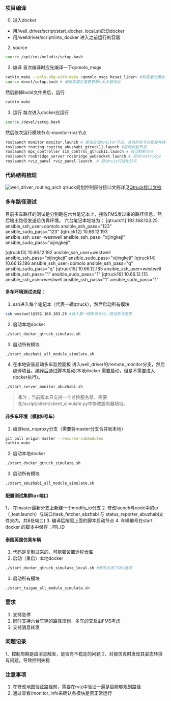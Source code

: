 ### 项目编译
0. 进入docker
- 用/well_driver/script/start_docker_local.sh启动docker
- 用/welldriver/script/into_docker 进入之前运行的容器
2. source
```bash
source /opt/ros/melodic/setup.bash
```
2. 编译
首次编译时应先编译一下qomolo_msgs
```bash
catkin_make --only-pkg-with-deps <qomolo_msgs hesai_lidar> #和赛激光模块也需要重新编译
source devel/setup.bash # 编译完成后需要更新lib关联地址
```
然后删掉build文件夹后，运行
```bash
catkin_make
```
3. 运行
每次进入docker应运行
```bash
source /devel/setup.bash
```
然后依次运行模块节点-monitor-rivz节点
```bash
roslaunch monitor monitor.launch # 首先启动monitor节点，其他所有节点都会等待该节点
roslaunch routing routing_abuzhabi_qtruck11.launch #启动规划节点
roslaunch mpc_controller sim_control_qtruck11.launch # 启动控制节点
roslaunch rosbridge_server rosbridge_websocket.launch # 启动rosbridge
roslaunch rviz_panel rviz_panel.launch  # 启动rviz可视化节点
```

### 代码结构梳理
![well_driver_routing_arch](well_driver_routing_arch.png)
qtruck规划控制部分接口文档详见[Qtruck接口文档](Qtruck接口文档.md)
### 多车路径测试
目前多车路径的测试是分别跑在六台笔记本上，接收FMS发过来的路径信息，然后输出路径发送给仿真环境。
六台笔记本地址为：
[qtruck11]
192.168.103.25 ansible_ssh_user=qomolo ansible_ssh_pass="123" ansible_sudo_pass="123"
[qtruck12]
10.66.12.193 ansible_ssh_user=westwell ansible_ssh_pass="xijingkeji" ansible_sudo_pass="xijingkeji"

[qtruck13]
10.66.12.192 ansible_ssh_user=westwell ansible_ssh_pass="xijingkeji" ansible_sudo_pass="xijingkeji"
[qtruck14]
10.66.12.186 ansible_ssh_user=qomolo ansible_ssh_pass="q" ansible_sudo_pass="q"
[qtruck15]
10.66.12.185 ansible_ssh_user=westwell ansible_ssh_pass="1" ansible_sudo_pass="1"
[qtruck16]
10.66.12.115 ansible_ssh_user=westwell ansible_ssh_pass="1" ansible_sudo_pass="1"
#### 多车环境测试流程：
1. ssh进入每个笔记本（代表一辆qtruck），然后启动所有模块
```bash
ssh westwell@192.168.103.25 #进入第一辆车命令行，其他依次类推
```
2. 启动本地docker
```bash
./start_docker_qtruck_simulate.sh
```
3. 启动所有模块
```bash
./start_abuzhabi_all_module_simulate.sh
```
4. 在本地安装启动多车监控面板
进入well_driver的/remote_monitor分支，然后编译项目。编译后通过脚本启动(本地docker 需要启动，但是不需要进入docker执行)。
```bash
./start_server_monitor_abuzhabi.sh
```
> 备注：当前版本只支持一个监控服务器，需要在/script/client/client_simulate.py中修改服务器地址。
#### 非多车环境（模拟6号车）
1. 编译test_noproxy分支（需要将master分支合并到本地）
```bash
git pull origin master --recurse-submodules
catkin_make
```
2. 启动本地docker
```bash
./start_docker_qtruck_simulate.sh
```
3. 启动所有模块
```bash
./start_abuzhabi_all_module_simulate.sh
```
#### 配置测试集群Ip+端口
1， 在master最新分支上新建一个modify_ip分支
2. 修改launch与code中的ip（_test.launch）与端口(task_fetcher_abzhabi 与 status_reporter_abuzhabi文件夹内，共8处端口)
3. 编译后按照上面的脚本启动节点
4. 车辆编号在start docker 的脚本中储存：PR_ID
#### 泰国英国仿真车辆
1. 代码是复制过来的，可能要设置远程仓库
2. 启动（重启）本地docker 
```bash
./start_docker_qtruck_simulate_local.sh #修改关闭了GPU选项
```
3. 启动所有模块
```bash
./start_taiguo_all_module_simulate.sh
```
### 需求
1. 支持急停
2. 同时支持六台车辆的路径规划，多车的交互由FMS考虑
3. 支持消息转发
### 问题记录
1、控制周期是由消息触发，是否有不稳定的问题
2、对接仿真时发现其姿态转换有问题，导致控制失稳
### 注意事项
1. 在修改地图验证路径前，需要在rviz中验证一遍是否能够规划路径
2. 通过查看/monitor_info来确认各模块是否正常运行


